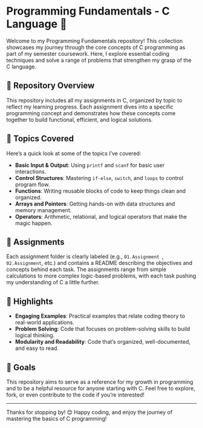 # Programming Fundamentals - C Language 🌟

Welcome to my Programming Fundamentals repository! This collection showcases my journey through the core concepts of C programming as part of my semester coursework. Here, I explore essential coding techniques and solve a range of problems that strengthen my grasp of the C language.

## 📁 Repository Overview

This repository includes all my assignments in C, organized by topic to reflect my learning progress. Each assignment dives into a specific programming concept and demonstrates how these concepts come together to build functional, efficient, and logical solutions.

## 📜 Topics Covered

Here’s a quick look at some of the topics I’ve covered:

- **Basic Input & Output**: Using `printf` and `scanf` for basic user interactions.
- **Control Structures**: Mastering `if-else`, `switch`, and `loops` to control program flow.
- **Functions**: Writing reusable blocks of code to keep things clean and organized.
- **Arrays and Pointers**: Getting hands-on with data structures and memory management.
- **Operators**: Arithmetic, relational, and logical operators that make the magic happen.

## 📂 Assignments

Each assignment folder is clearly labeled (e.g., `01.Assignment `, `02.Assignment`, etc.) and contains a README describing the objectives and concepts behind each task. The assignments range from simple calculations to more complex logic-based problems, with each task pushing my understanding of C a little further.

## 🚀 Highlights

- **Engaging Examples**: Practical examples that relate coding theory to real-world applications.
- **Problem Solving**: Code that focuses on problem-solving skills to build logical thinking.
- **Modularity and Readability**: Code that’s organized, well-documented, and easy to read.

## 🎯 Goals

This repository aims to serve as a reference for my growth in programming and to be a helpful resource for anyone starting with C. Feel free to explore, fork, or even contribute to the code if you’re interested!

---

Thanks for stopping by! 😊 Happy coding, and enjoy the journey of mastering the basics of C programming!
